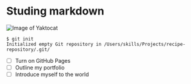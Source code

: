 # Studing markdown 
![Image of Yaktocat](https://octodex.github.com/images/yaktocat.png)

```terminal
$ git init
Initialized empty Git repository in /Users/skills/Projects/recipe-repository/.git/
```

- [ ] Turn on GitHub Pages
- [ ] Outline my portfolio
- [ ] Introduce myself to the world

